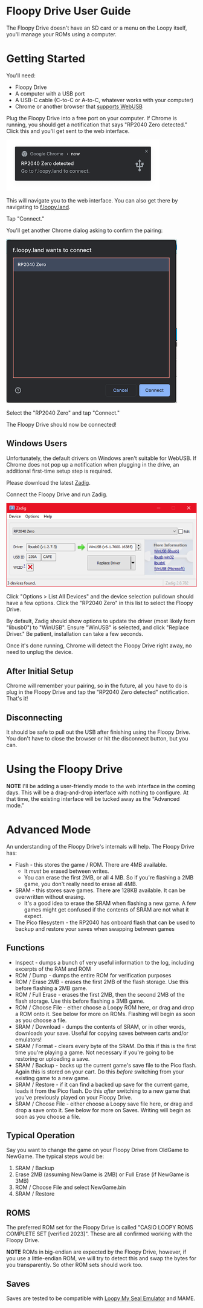 # Floopy Drive User Guide

The Floopy Drive doesn't have an SD card or a menu on the Loopy itself, you'll manage your ROMs using a computer.

# Getting Started

You'll need:

* Floopy Drive
* A computer with a USB port
* A USB-C cable (C-to-C or A-to-C, whatever works with your computer)
* Chrome or another browser that [supports WebUSB](https://caniuse.com/webusb)

Plug the Floopy Drive into a free port on your computer. If Chrome is running, you should get a notification that says "RP2040 Zero detected." Click this and you'll get sent to the web interface.

![Notification](notification.png)

This will navigate you to the web interface. You can also get there by navigating to [f.loopy.land](https://f.loopy.land). 

Tap "Connect."

You'll get another Chrome dialog asking to confirm the pairing:

![f.loopy.land wants to connect](wants-to-connect.png)

Select the "RP2040 Zero" and tap "Connect."

The Floopy Drive should now be connected!

## Windows Users

Unfortunately, the default drivers on Windows aren't suitable for WebUSB. If Chrome does not pop up a notification when plugging in the drive, an additional first-time setup step is required.

Please download the latest [Zadig](https://zadig.akeo.ie/).

Connect the Floopy Drive and run Zadig.

![Zadig](zadig.png)

Click "Options > List All Devices" and the device selection pulldown should have a few options. Click the "RP2040 Zero" in this list to select the Floopy Drive.

By default, Zadig should show options to update the driver (most likely from "libusb0") to "WinUSB". Ensure "WinUSB" is selected, and click "Replace Driver." Be patient, installation can take a few seconds.

Once it's done running, Chrome will detect the Floopy Drive right away, no need to unplug the device.

## After Initial Setup

Chrome will remember your pairing, so in the future, all you have to do is plug in the Floopy Drive and tap the "RP2040 Zero detected" notification. That's it!

## Disconnecting

It should be safe to pull out the USB after finishing using the Floopy Drive. You don't have to close the browser or hit the disconnect button, but you can.


# Using the Floopy Drive

**NOTE** I'll be adding a user-friendly mode to the web interface in the coming days. This will be a drag-and-drop interface with nothing to configure. At that time, the existing interface will be tucked away as the "Advanced mode."

# Advanced Mode

An understanding of the Floopy Drive's internals will help. The Floopy Drive has:

* Flash - this stores the game / ROM. There are 4MB available.
  * It *must* be erased between writes.
  * You can erase the first 2MB, or all 4 MB. So if you're flashing a 2MB game, you don't really need to erase all 4MB.
* SRAM - this stores save games. There are 128KB available. It can be overwritten without erasing.
  * It's a good idea to erase the SRAM when flashing a new game. A few games might get confused if the contents of SRAM are not what it expect.
* The Pico filesystem - the RP2040 has onboard flash that can be used to backup and restore your saves when swapping between games

## Functions

* Inspect - dumps a bunch of very useful information to the log, including excerpts of the RAM and ROM
* ROM / Dump - dumps the entire ROM for verification purposes
* ROM / Erase 2MB - erases the first 2MB of the flash storage. Use this before flashing a 2MB game.
* ROM / Full Erase - erases the first 2MB, then the second 2MB of the flash storage. Use this before flashing a 3MB game.
* ROM / Choose File - either choose a Loopy ROM here, or drag and drop a ROM onto it. See below for more on ROMs. Flashing will begin as soon as you choose a file.
* SRAM / Download - dumps the contents of SRAM, or in other words, downloads your save. Useful for copying saves between carts and/or emulators!
* SRAM / Format - clears every byte of the SRAM. Do this if this is the first time you're playing a game. Not necessary if you're going to be restoring or uploading a save.
* SRAM / Backup - backs up the current game's save file to the Pico flash. Again this is stored on your cart. Do this *before* switching from your existing game to a new game.
* SRAM / Restore - if it can find a backed up save for the current game, loads it from the Pico flash. Do this *after* switching to a new game that you've previously played on your Floopy Drive.
* SRAM / Choose File - either choose a Loopy save file here, or drag and drop a save onto it. See below for more on Saves. Writing will begin as soon as you choose a file.

## Typical Operation

Say you want to change the game on your Floopy Drive from OldGame to NewGame. The typical steps would be:

1. SRAM / Backup
2. Erase 2MB (assuming NewGame is 2MB) or Full Erase (if NewGame is 3MB)
3. ROM / Choose File and select NewGame.bin
4. SRAM / Restore

## ROMS

The preferred ROM set for the Floopy Drive is called "CASIO LOOPY ROMS COMPLETE SET [verified 2023]". These are all confirmed working with the Floopy Drive.

**NOTE** ROMs in big-endian are expected by the Floopy Drive, however, if you use a little-endian ROM, we will try to detect this and swap the bytes for you transparently. So other ROM sets should work too.


## Saves

Saves are tested to be compatible with [Loopy My Seal Emulator](https://github.com/PSI-Rockin/LoopyMSE) and MAME.
